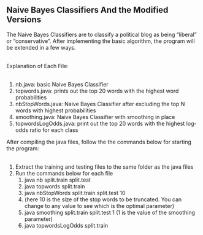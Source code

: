 <h2>Naive Bayes Classifiers And the Modified Versions</h2>

<p>
The Naive Bayes Classifiers are to classify a political blog as being “liberal” or “conservative”. After implementing the basic algorithm, the program will be extended in a few ways.<br><br>

Explanation of Each File:<br><br>
1. nb.java: basic Naive Bayes Classifier<br>
2. topwords.java: prints out the top 20 words with the highest word probabilities <br>
3. nbStopWords.java: Naive Bayes Classifier after excluding the top N words with highest probabilities<br>
4. smoothing.java: Naive Bayes Classifier with smoothing in place<br>
5. topwordsLogOdds.java: print out the top 20 words with the highest log-odds ratio for each class<br>


After compiling the java files, follow the the commands below for starting the program: <br><br>

1. Extract the training and testing files to the same folder as the java files<br>
2. Run the commands below for each file <br>
   1) java nb split.train split.test<br>
   2) java topwords split.train <br>
   3) java nbStopWords split.train split.test 10 <br>
   4) (here 10 is the size of the stop words to be truncated. You can change to any value to see which is the optimal parameter) <br>
   5) java smoothing split.train split.test 1
   (1 is the value of the smoothing parameter)<br>
   6) java topwordsLogOdds split.train <br>
</p>
